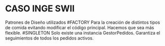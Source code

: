 # CASO INGE SWII

Patrones de Diseño utilizados
  #FACTORY
    Para la creación de distintos tipos de comida evitando modificar el código principal. Hacemos que sea más flexible. 
  #SINGLETON
    Solo existe una instancia GestorPedidos. Garantiza el seguimientos de todos los pedidos activos. 
